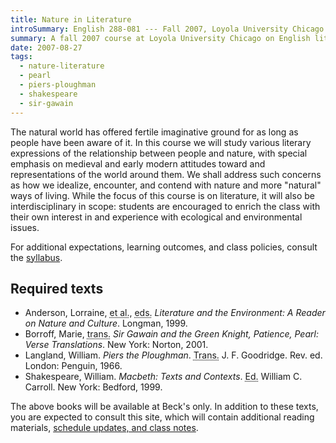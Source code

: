 ```yaml
---
title: Nature in Literature
introSummary: English 288-081 --- Fall 2007, Loyola University Chicago
summary: A fall 2007 course at Loyola University Chicago on English literature and the natural world
date: 2007-08-27
tags:
  - nature-literature
  - pearl
  - piers-ploughman
  - shakespeare
  - sir-gawain
---
```


The natural world has offered fertile imaginative ground for as long as people have been aware of it. In this course we will study various literary expressions of the relationship between people and nature, with special emphasis on medieval and early modern attitudes toward and representations of the world around them. We shall address such concerns as how we idealize, encounter, and contend with nature and more "natural" ways of living. While the focus of this course is on literature, it will also be interdisciplinary in scope: students are encouraged to enrich the class with their own interest in and experience with ecological and environmental issues.

For additional expectations, learning outcomes, and class policies, consult the [syllabus](./syllabus).

## Required texts

  * Anderson, Lorraine, <abbr title="and others">et al.</abbr>, <abbr title="editors">eds.</abbr> <cite>Literature and the Environment: A Reader on Nature and Culture</cite>. Longman, 1999.
  * Borroff, Marie, <abbr title="translator">trans.</abbr> <cite>Sir Gawain and the Green Knight, Patience, Pearl: Verse Translations</cite>. New York: Norton, 2001.
  * Langland, William. <cite>Piers the Ploughman</cite>. <abbr title="translated by">Trans.</abbr> J. F. Goodridge. Rev. ed. London: Penguin, 1966.
  * Shakespeare, William. <cite>Macbeth: Texts and Contexts</cite>. <abbr title="edited by">Ed.</abbr> William C. Carroll. New York: Bedford, 1999.

The above books will be available at Beck's only. In addition to these texts, you are expected to consult this site, which will contain additional reading materials, [schedule updates, and class notes](./schedule).

<!-- "Additional materials": Include notes tagged `nature-literature` and `class-handout` -->
